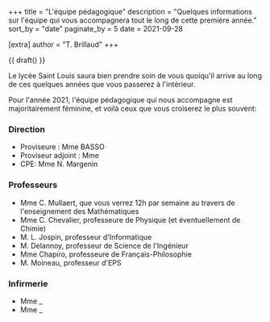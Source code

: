 +++
title = "L'équipe pédagogique"
description = "Quelques informations sur l'équipe qui vous accompagnera tout le long de cette première année."
sort_by = "date"
paginate_by = 5
date = 2021-09-28

[extra]
author = "T. Brillaud"
+++

{{ draft() }}

Le lycée Saint Louis saura bien prendre soin de vous quoiqu'il arrive au long de ces quelques années que vous passerez à l'intérieur. 

Pour l'année 2021, l'équipe pédagogique qui nous accompagne est majoritairement féminine, et voilà ceux que vous croiserez le plus souvent:

### Direction
* Proviseure : Mme BASSO
* Proviseur adjoint : Mme
* CPE: Mme N. Margenin

### Professeurs
* Mme C. Mullaert, que vous verrez 12h par semaine au travers de l'enseignement des Mathématiques
* Mme C. Chevalier, professeure de Physique (et éventuellement de Chimie)
* M. L. Jospin, professeur d'Informatique
* M. Delannoy, professeur de Science de l'Ingénieur
* Mme Chapiro, professeure de Français-Philosophie
* M. Moineau, professeur d'EPS

### Infirmerie
* Mme _
* Mme _

